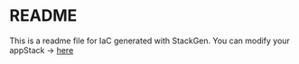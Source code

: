 # README
This is a readme file for IaC generated with StackGen.
You can modify your appStack -> [here](http://main.dev.stackgen.com/appstacks/235c9785-9bbb-4d7a-86fc-97d2a62dc5d7)
